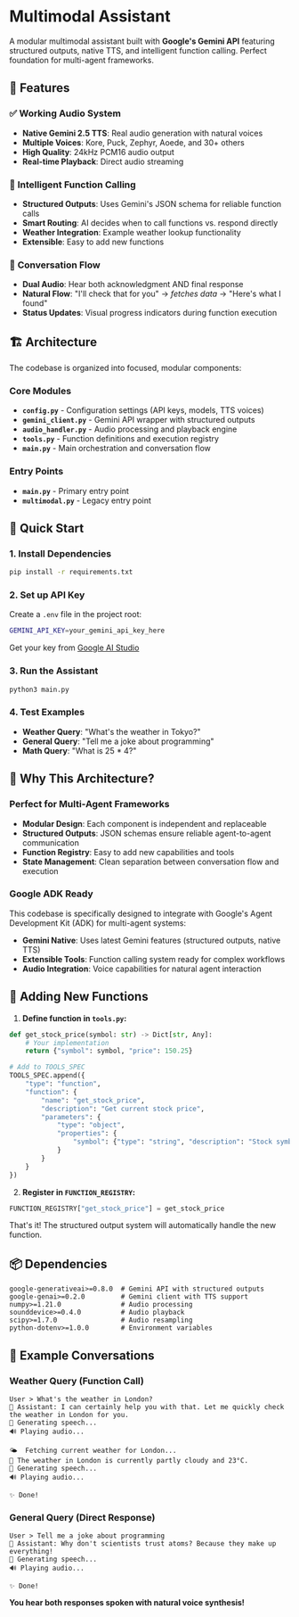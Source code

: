 # Multimodal Assistant

A modular multimodal assistant built with **Google's Gemini API** featuring structured outputs, native TTS, and intelligent function calling. Perfect foundation for multi-agent frameworks.

## 🚀 Features

### ✅ **Working Audio System**
- **Native Gemini 2.5 TTS**: Real audio generation with natural voices
- **Multiple Voices**: Kore, Puck, Zephyr, Aoede, and 30+ others
- **High Quality**: 24kHz PCM16 audio output
- **Real-time Playback**: Direct audio streaming

### 🧠 **Intelligent Function Calling**
- **Structured Outputs**: Uses Gemini's JSON schema for reliable function calls
- **Smart Routing**: AI decides when to call functions vs. respond directly
- **Weather Integration**: Example weather lookup functionality
- **Extensible**: Easy to add new functions

### 🎯 **Conversation Flow**
- **Dual Audio**: Hear both acknowledgment AND final response
- **Natural Flow**: "I'll check that for you" → *fetches data* → "Here's what I found"
- **Status Updates**: Visual progress indicators during function execution

## 🏗️ Architecture

The codebase is organized into focused, modular components:

### **Core Modules**
- **`config.py`** - Configuration settings (API keys, models, TTS voices)
- **`gemini_client.py`** - Gemini API wrapper with structured outputs
- **`audio_handler.py`** - Audio processing and playback engine
- **`tools.py`** - Function definitions and execution registry
- **`main.py`** - Main orchestration and conversation flow

### **Entry Points**
- **`main.py`** - Primary entry point
- **`multimodal.py`** - Legacy entry point

## 🚀 Quick Start

### 1. **Install Dependencies**
```bash
pip install -r requirements.txt
```

### 2. **Set up API Key**
Create a `.env` file in the project root:
```bash
GEMINI_API_KEY=your_gemini_api_key_here
```
Get your key from [Google AI Studio](https://aistudio.google.com/app/apikey)

### 3. **Run the Assistant**
```bash
python3 main.py
```

### 4. **Test Examples**
- **Weather Query**: "What's the weather in Tokyo?"
- **General Query**: "Tell me a joke about programming"
- **Math Query**: "What is 25 * 4?"

## 🤖 Why This Architecture?

### **Perfect for Multi-Agent Frameworks**
- **Modular Design**: Each component is independent and replaceable
- **Structured Outputs**: JSON schemas ensure reliable agent-to-agent communication
- **Function Registry**: Easy to add new capabilities and tools
- **State Management**: Clean separation between conversation flow and execution

### **Google ADK Ready**
This codebase is specifically designed to integrate with Google's Agent Development Kit (ADK) for multi-agent systems:
- **Gemini Native**: Uses latest Gemini features (structured outputs, native TTS)
- **Extensible Tools**: Function calling system ready for complex workflows
- **Audio Integration**: Voice capabilities for natural agent interaction

## 🔧 Adding New Functions

1. **Define function in `tools.py`:**
```python
def get_stock_price(symbol: str) -> Dict[str, Any]:
    # Your implementation
    return {"symbol": symbol, "price": 150.25}

# Add to TOOLS_SPEC
TOOLS_SPEC.append({
    "type": "function", 
    "function": {
        "name": "get_stock_price",
        "description": "Get current stock price",
        "parameters": {
            "type": "object",
            "properties": {
                "symbol": {"type": "string", "description": "Stock symbol"}
            }
        }
    }
})
```

2. **Register in `FUNCTION_REGISTRY`:**
```python
FUNCTION_REGISTRY["get_stock_price"] = get_stock_price
```

That's it! The structured output system will automatically handle the new function.

## 📦 Dependencies

```
google-generativeai>=0.8.0  # Gemini API with structured outputs
google-genai>=0.2.0         # Gemini client with TTS support  
numpy>=1.21.0               # Audio processing
sounddevice>=0.4.0          # Audio playback
scipy>=1.7.0                # Audio resampling
python-dotenv>=1.0.0        # Environment variables
```

## 📝 Example Conversations

### **Weather Query (Function Call)**
```
User > What's the weather in London?
🤖 Assistant: I can certainly help you with that. Let me quickly check the weather in London for you.
🎵 Generating speech...
🔊 Playing audio...

🌤️  Fetching current weather for London...
🤖 The weather in London is currently partly cloudy and 23°C.
🎵 Generating speech...
🔊 Playing audio...

✨ Done!
```

### **General Query (Direct Response)**
```
User > Tell me a joke about programming
🤖 Assistant: Why don't scientists trust atoms? Because they make up everything!
🎵 Generating speech...
🔊 Playing audio...

✨ Done!
```

**You hear both responses spoken with natural voice synthesis!** 